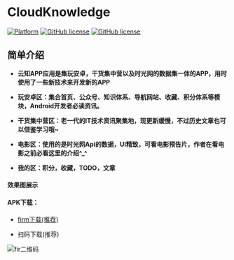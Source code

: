 # CloudKnowledge
[![Platform][1]][2] [![GitHub license][3]][4]  [![GitHub license][5]][6]

[1]:https://img.shields.io/badge/platform-Android-blue.svg
[2]:https://github.com/uiuang/CloudKnowledge
[3]:https://img.shields.io/github/release/hegaojian/JetpackMvvm.svg
[4]:https://github.com/uiuang/CloudKnowledge/releases/latest
[5]:https://img.shields.io/badge/license-Apache%202-blue.svg
[6]:https://github.com/uiuang/CloudKnowledge/blob/master/LICENSE


## 简单介绍

- **云知APP应用是集玩安卓，干货集中营以及时光网的数据集一体的APP，用时使用了一些新技术来开发新的APP**

- **玩安卓区：集合首页、公众号、知识体系、导航网站、收藏、积分体系等模块，Android开发者必读资讯。**

- **干货集中营区：老一代的IT技术资讯聚集地，现更新缓慢，不过历史文章也可以借鉴学习哦~**

- **电影区：使用的是时光网Api的数据，UI精致，可看电影预告片，作者在看电影之前必看这里的介绍^_^**

- **我的区：积分，收藏，TODO，文章**

#### 效果图展示

#### APK下载：

- [firm下载(推荐)](http://fir.zsc7454.cn/khs7)

- 扫码下载(推荐)

![fir二维码](http://www.zsc7454.cn/assets/images/download/20201025215627.png)

